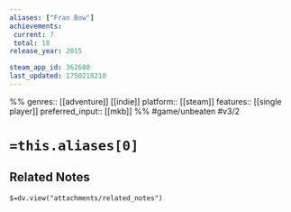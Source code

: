 ```yaml
---
aliases: ["Fran Bow"]
achievements:
 current: 7
 total: 18
release_year: 2015

steam_app_id: 362680
last_updated: 1750218210
---
```

%%
genres:: [[adventure]] [[indie]]
platform:: [[steam]]
features:: [[single player]]
preferred_input:: [[mkb]]
%%
#game/unbeaten
#v3/2

# `=this.aliases[0]`
## Related Notes
`$=dv.view("attachments/related_notes")`